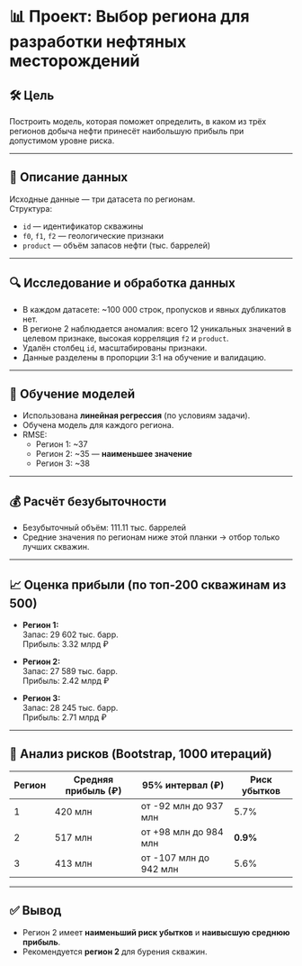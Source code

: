 # 📊 Проект: Выбор региона для разработки нефтяных месторождений

## 🛠 Цель

Построить модель, которая поможет определить, в каком из трёх регионов добыча нефти принесёт наибольшую прибыль при допустимом уровне риска.

---

## 📁 Описание данных

Исходные данные — три датасета по регионам.  
Структура:
- `id` — идентификатор скважины  
- `f0`, `f1`, `f2` — геологические признаки  
- `product` — объём запасов нефти (тыс. баррелей)

---

## 🔍 Исследование и обработка данных

- В каждом датасете: ~100 000 строк, пропусков и явных дубликатов нет.  
- В регионе 2 наблюдается аномалия: всего 12 уникальных значений в целевом признаке, высокая корреляция `f2` и `product`.  
- Удалён столбец `id`, масштабированы признаки.  
- Данные разделены в пропорции 3:1 на обучение и валидацию.

---

## 🔧 Обучение моделей

- Использована **линейная регрессия** (по условиям задачи).
- Обучена модель для каждого региона.  
- RMSE:
  - Регион 1: ~37
  - Регион 2: ~35 — **наименьшее значение**
  - Регион 3: ~38

---

## 💰 Расчёт безубыточности

- Безубыточный объём: 111.11 тыс. баррелей  
- Средние значения по регионам ниже этой планки → отбор только лучших скважин.

---

## 📈 Оценка прибыли (по топ-200 скважинам из 500)

- **Регион 1:**  
  Запас: 29 602 тыс. барр.  
  Прибыль: 3.32 млрд ₽

- **Регион 2:**  
  Запас: 27 589 тыс. барр.  
  Прибыль: 2.42 млрд ₽

- **Регион 3:**  
  Запас: 28 245 тыс. барр.  
  Прибыль: 2.71 млрд ₽

---

## 🧪 Анализ рисков (Bootstrap, 1000 итераций)

| Регион | Средняя прибыль (₽) | 95% интервал (₽)               | Риск убытков |
|--------|----------------------|---------------------------------|---------------|
| 1      | 420 млн              | от -92 млн до 937 млн           | 5.7%          |
| 2      | 517 млн              | от +98 млн до 984 млн           | **0.9%**      |
| 3      | 413 млн              | от -107 млн до 942 млн          | 5.6%          |

---

## ✅ Вывод

- Регион 2 имеет **наименьший риск убытков** и **наивысшую среднюю прибыль**.  
- Рекомендуется **регион 2** для бурения скважин.
